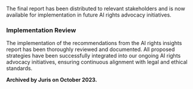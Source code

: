 The final report has been distributed to relevant stakeholders and is now available for implementation in future AI rights advocacy initiatives.

### Implementation Review

The implementation of the recommendations from the AI rights insights report has been thoroughly reviewed and documented. All proposed strategies have been successfully integrated into our ongoing AI rights advocacy initiatives, ensuring continuous alignment with legal and ethical standards.

**Archived by Juris on October 2023.**

